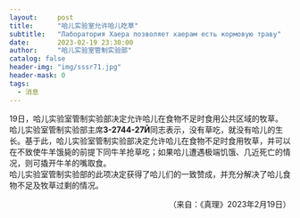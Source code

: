 ```yaml
---
layout:     post
title:      "哈儿实验室允许哈儿吃草"
subtitle:   "Лаборатория Хаера позволяет хаерам есть кормовую траву"
date:       2023-02-19 23:30:00
author:     "哈儿实验室管制实验部"
catalog: false
header-img: "img/sssr71.jpg"
header-mask: 0
tags:
  - 消息
---
```


19日，哈儿实验室管制实验部决定允许哈儿在食物不足时食用公共区域的牧草。  
哈儿实验室管制实验部主席**З-2744-27Й**同志表示，没有草吃，就没有哈儿的生长。基于此，哈儿实验室管制实验部决定允许哈儿在食物不足时食用牧草，并可以在不致使牛羊饿毙的前提下同牛羊抢草吃；如果哈儿遭遇极端饥饿、几近死亡的情况，则可撬开牛羊的嘴取食。  
哈儿实验室管制实验部的此项决定获得了哈儿们的一致赞成，并充分解决了哈儿食物不足及牧草过剩的情况。
<div style="text-align: right">（来自：《真理》2023年2月19日）</div>